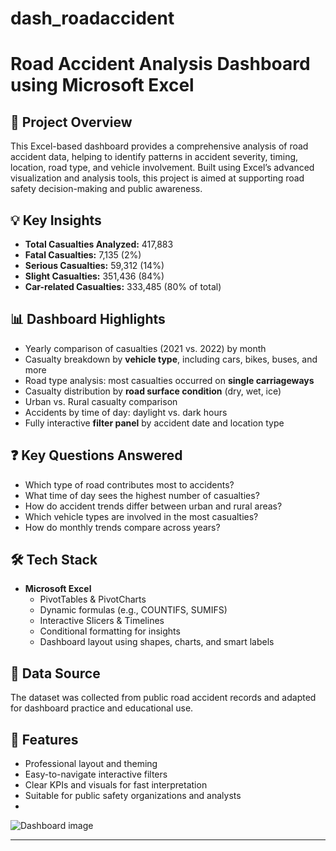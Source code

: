 # dash_roadaccident
# Road Accident Analysis Dashboard using Microsoft Excel

## 🚧 Project Overview
This Excel-based dashboard provides a comprehensive analysis of road accident data, helping to identify patterns in accident severity, timing, location, road type, and vehicle involvement. Built using Excel’s advanced visualization and analysis tools, this project is aimed at supporting road safety decision-making and public awareness.

## 💡 Key Insights
- **Total Casualties Analyzed:** 417,883  
- **Fatal Casualties:** 7,135 (2%)  
- **Serious Casualties:** 59,312 (14%)  
- **Slight Casualties:** 351,436 (84%)  
- **Car-related Casualties:** 333,485 (80% of total)

## 📊 Dashboard Highlights
- Yearly comparison of casualties (2021 vs. 2022) by month  
- Casualty breakdown by **vehicle type**, including cars, bikes, buses, and more  
- Road type analysis: most casualties occurred on **single carriageways**
- Casualty distribution by **road surface condition** (dry, wet, ice)
- Urban vs. Rural casualty comparison
- Accidents by time of day: daylight vs. dark hours
- Fully interactive **filter panel** by accident date and location type

## ❓ Key Questions Answered
- Which type of road contributes most to accidents?
- What time of day sees the highest number of casualties?
- How do accident trends differ between urban and rural areas?
- Which vehicle types are involved in the most casualties?
- How do monthly trends compare across years?

## 🛠 Tech Stack
- **Microsoft Excel**
  - PivotTables & PivotCharts
  - Dynamic formulas (e.g., COUNTIFS, SUMIFS)
  - Interactive Slicers & Timelines
  - Conditional formatting for insights
  - Dashboard layout using shapes, charts, and smart labels

## 📁 Data Source
The dataset was collected from public road accident records and adapted for dashboard practice and educational use.

## 📌 Features
- Professional layout and theming  
- Easy-to-navigate interactive filters  
- Clear KPIs and visuals for fast interpretation  
- Suitable for public safety organizations and analysts
- 
![Dashboard image](https://github.com/SamikshaDhas/Road_Accident_Excel_Dashboard/blob/main/Screenshot%202025-08-04%20194624.png)


---

